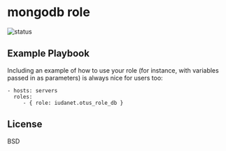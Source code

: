 
mongodb role
=========

![status](https://api.travis-ci.com/iudanet/otus_role_db.svg?branch=master)


Example Playbook
----------------

Including an example of how to use your role (for instance, with variables passed in as parameters) is always nice for users too:

    - hosts: servers
      roles:
         - { role: iudanet.otus_role_db }

License
-------

BSD
